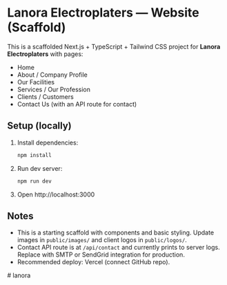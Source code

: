 # Lanora Electroplaters — Website (Scaffold)

This is a scaffolded Next.js + TypeScript + Tailwind CSS project for **Lanora Electroplaters** with pages:
- Home
- About / Company Profile
- Our Facilities
- Services / Our Profession
- Clients / Customers
- Contact Us (with an API route for contact)

## Setup (locally)
1. Install dependencies:
   ```bash
   npm install
   ```
2. Run dev server:
   ```bash
   npm run dev
   ```
3. Open http://localhost:3000

## Notes
- This is a starting scaffold with components and basic styling. Update images in `public/images/` and client logos in `public/logos/`.
- Contact API route is at `/api/contact` and currently prints to server logs. Replace with SMTP or SendGrid integration for production.
- Recommended deploy: Vercel (connect GitHub repo).

#   l a n o r a  
 